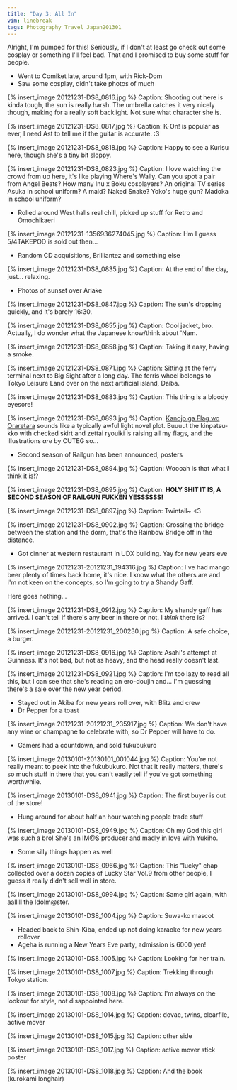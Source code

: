 ```yaml
---
title: "Day 3: All In"
vim: linebreak
tags: Photography Travel Japan201301
---
```


Alright, I'm pumped for this! Seriously, if I don't at least go check out some cosplay or something I'll feel bad. That and I promised to buy some stuff for people.


 * Went to Comiket late, around 1pm, with Rick-Dom
 * Saw some cosplay, didn't take photos of much


{% insert_image 20121231-DS8_0816.jpg %}
Caption: Shooting out here is kinda tough, the sun is really harsh. The umbrella catches it very nicely though, making for a really soft backlight. Not sure what character she is.

{% insert_image 20121231-DS8_0817.jpg %}
Caption: K-On! is popular as ever, I need Ast to tell me if the guitar is accurate. :3

{% insert_image 20121231-DS8_0818.jpg %}
Caption: Happy to see a Kurisu here, though she's a tiny bit sloppy.

{% insert_image 20121231-DS8_0823.jpg %}
Caption: I love watching the crowd from up here, it's like playing Where's Wally. Can you spot a pair from Angel Beats? How many Inu x Boku cosplayers? An original TV series Asuka in school uniform? A maid? Naked Snake? Yoko's huge gun? Madoka in school uniform?

 * Rolled around West halls real chill, picked up stuff for Retro and Omochikaeri

{% insert_image 20121231-1356936274045.jpg %}
Caption: Hm I guess 5/4TAKEPOD is sold out then...

 * Random CD acquisitions, Brilliantez and something else

{% insert_image 20121231-DS8_0835.jpg %}
Caption: At the end of the day, just... relaxing.

 * Photos of sunset over Ariake

{% insert_image 20121231-DS8_0847.jpg %}
Caption: The sun's dropping quickly, and it's barely 16:30.

{% insert_image 20121231-DS8_0855.jpg %}
Caption: Cool jacket, bro. Actually, I do wonder what the Japanese know/think about 'Nam.

{% insert_image 20121231-DS8_0858.jpg %}
Caption: Taking it easy, having a smoke.

{% insert_image 20121231-DS8_0871.jpg %}
Caption: Sitting at the ferry terminal next to Big Sight after a long day. The ferris wheel belongs to Tokyo Leisure Land over on the next artificial island, Daiba.

{% insert_image 20121231-DS8_0883.jpg %}
Caption: This thing is a bloody eyesore!

{% insert_image 20121231-DS8_0893.jpg %}
Caption: [Kanojo ga Flag wo Oraretara](http://anidb.net/perl-bin/animedb.pl?show=anime&aid=9524) sounds like a typically awful light novel plot. Buuuut the kinpatsu-kko with checked skirt and zettai ryouiki is raising all my flags, and the illustrations *are* by CUTEG so...

 * Second season of Railgun has been announced, posters

{% insert_image 20121231-DS8_0894.jpg %}
Caption: Woooah is that what I think it is!?

{% insert_image 20121231-DS8_0895.jpg %}
Caption: **HOLY SHIT IT IS, A SECOND SEASON OF RAILGUN FUKKEN YESSSSSS!**

{% insert_image 20121231-DS8_0897.jpg %}
Caption: Twintail~ <3

{% insert_image 20121231-DS8_0902.jpg %}
Caption: Crossing the bridge between the station and the dorm, that's the Rainbow Bridge off in the distance.

 * Got dinner at western restaurant in UDX building. Yay for new years eve

{% insert_image 20121231-20121231_194316.jpg %}
Caption: I've had mango beer plenty of times back home, it's nice. I know what the others are and I'm not keen on the concepts, so I'm going to try a Shandy Gaff.

Here goes nothing...

{% insert_image 20121231-DS8_0912.jpg %}
Caption: My shandy gaff has arrived. I can't tell if there's any beer in there or not. I *think* there is?

{% insert_image 20121231-20121231_200230.jpg %}
Caption: A safe choice, a burger.

{% insert_image 20121231-DS8_0916.jpg %}
Caption: Asahi's attempt at Guinness. It's not bad, but not as heavy, and the head really doesn't last.

{% insert_image 20121231-DS8_0921.jpg %}
Caption: I'm too lazy to read all this, but I can see that she's reading an ero-doujin and... I'm guessing there's a sale over the new year period.

 * Stayed out in Akiba for new years roll over, with Blitz and crew
 * Dr Pepper for a toast

{% insert_image 20121231-20121231_235917.jpg %}
Caption: We don't have any wine or champagne to celebrate with, so Dr Pepper will have to do.

 * Gamers had a countdown, and sold fukubukuro

{% insert_image 20130101-20130101_001044.jpg %}
Caption: You're not really meant to peek into the fukubukuro. Not that it really matters, there's so much stuff in there that you can't easily tell if you've got something worthwhile.

{% insert_image 20130101-DS8_0941.jpg %}
Caption: The first buyer is out of the store!

 * Hung around for about half an hour watching people trade stuff

{% insert_image 20130101-DS8_0949.jpg %}
Caption: Oh my God this girl was such a bro! She's an IM@S producer and madly in love with Yukiho.

 * Some silly things happen as well

{% insert_image 20130101-DS8_0966.jpg %}
Caption: This "lucky" chap collected over a dozen copies of Lucky Star Vol.9 from other people, I guess it really didn't sell well in store.

{% insert_image 20130101-DS8_0994.jpg %}
Caption: Same girl again, with aalllll the Idolm@ster.

{% insert_image 20130101-DS8_1004.jpg %}
Caption: Suwa-ko mascot

 * Headed back to Shin-Kiba, ended up not doing karaoke for new years rollover
 * Ageha is running a New Years Eve party, admission is 6000 yen!

{% insert_image 20130101-DS8_1005.jpg %}
Caption: Looking for her train.

{% insert_image 20130101-DS8_1007.jpg %}
Caption: Trekking through Tokyo station.

{% insert_image 20130101-DS8_1008.jpg %}
Caption: I'm always on the lookout for style, not disappointed here.

{% insert_image 20130101-DS8_1014.jpg %}
Caption: dovac, twins, clearfile, active mover

{% insert_image 20130101-DS8_1015.jpg %}
Caption: other side

{% insert_image 20130101-DS8_1017.jpg %}
Caption: active mover stick poster

{% insert_image 20130101-DS8_1018.jpg %}
Caption: And the book (kurokami longhair)

